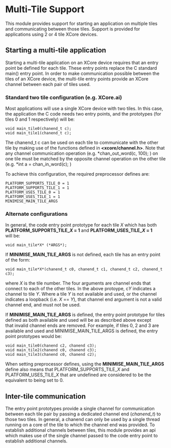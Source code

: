 # Multi-Tile Support

This module provides support for starting an application on multiple tiles 
and communicating between those tiles. Support is provided for applications
using 2 or 4 tile XCore devices.     

## Starting a multi-tile application

Starting a multi-tile application on an XCore device requires that an
entry point be defined for each tile. These entry points replace the 
C standard main() entry point. In order to make communication possible 
between the tiles of an XCore device, the multi-tile entry points 
provide an XCore channel between each pair of tiles used. 

### Standard two tile configuration (e.g. XCore.ai)

Most applications will use a single XCore device with two tiles. In this 
case, the application the C code needs two entry points, and the 
prototypes (for tiles 0 and 1 respectively) will be:
  
    void main_tile0(chanend_t c);
    void main_tile1(chanend_t c);

The chanend_t c can be used on each tile to communicate with the other 
tile by making use of the functions defined in **<xcore/channel.h>**. Note
that any channel communication operation (e.g. *chan_out_word(c, 100); )
on one tile must be matched by the opposite channel operation on the 
other tile (e.g. *int a = chan_in_word(c); )

To achieve this configuration, the required preprocessor defines are:

    PLATFORM_SUPPORTS_TILE_0 = 1                                   
    PLATFORM_SUPPORTS_TILE_1 = 1                                   
    PLATFORM_USES_TILE_0 = 1                                   
    PLATFORM_USES_TILE_1 = 1 
    MINIMISE_MAIN_TILE_ARGS
                            
### Alternate configurations

In general, the code entry point prototype for each tile *X* which has both 
**PLATFORM_SUPPORTS_TILE_*X* = 1** and **PLATFORM_USES_TILE_*X* = 1**                                   
will be:
                                                                           
    void main_tile*X* (*ARGS*);

If **MINIMISE_MAIN_TILE_ARGS** is not defined, each tile has an entry point of 
the form:

    void main_tile*X*(chanend_t c0, chanend_t c1, chanend_t c2, chanend_t c3);

where *X* is the tile number. The four arguments are channel ends that 
connect to each of the other tiles. In the above protoype, c*Y* indicates a 
channel to tile *Y*. Where a tile *Y* is not available and used, or the channel
indicates a loopback (i.e. *X* == *Y*), that channel end argument is not a
valid channel end, and must not be used.

If **MINIMISE_MAIN_TILE_ARGS** is defined, the entry point prototype for 
tiles defined as both available and used will be as described above except  
that invalid channel ends are removed. For example, if tiles 0, 2 and 3 are 
available and used and MINIMISE_MAIN_TILE_ARGS is defined, the entry point 
prototypes would be:

    void main_tile0(chanend c2, chanend c3);
    void main_tile2(chanend c0, chanend c3);
    void main_tile3(chanend c0, chanend c2);

When setting preprocessor defines, using the **MINIMISE_MAIN_TILE_ARGS** define
also means that PLATFORM_SUPPORTS_TILE_*X* and PLATFORM_USES_TILE_*X* that are 
undefined are considered to be the equivalent to being set to 0.

## Inter-tile communication

The entry point prototypes provide a single channel for communication between
each tile pair by passing a dedicated channel end (*chanend_t*) to those two
tiles. In general, a chanend can only be used by a single thread running on a 
core of the tile to which the channel end was provided. To establish 
additional channels between tiles, this module provides an api which makes use 
of the single channel passed to the code entry point to establish additional
channels. 